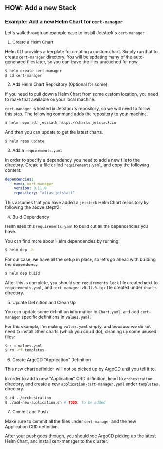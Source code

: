 ## HOW: Add a new Stack

### Example: Add a new Helm Chart for `cert-manager`

Let's walk through an example case to install Jetstack's `cert-manager`.

1. Create a Helm Chart

Helm CLI provides a template for creating a custom chart. Simply run that to create `cert-manager` directory. You will be updating many of the auto-generated files later, so you can leave the files untouched for now.

```bash
$ helm create cert-manager
$ cd cert-manager
```

2. Add Helm Chart Repository (Optional for some)

If you need to pull down a Helm Chart from some custom location, you need to make that available on your local machine.

`cert-manager` is hosted in Jetstack's repository, so we will need to follow this step. The following command adds the repository to your machine,

```bash
$ helm repo add jetstack https://charts.jetstack.io
```

And then you can update to get the latest charts.

```bash
$ helm repo update
```

3. Add a `requirements.yaml`

In order to specify a dependency, you need to add a new file to the directory. Create a file called `requirements.yaml`, and copy the following content:

```yaml
dependencies:
  - name: cert-manager
    version: 0.11.0
    repository: "alias:jetstack"
```

This assumes that you have added a `jetstack` Helm Chart repository by following the above step#2.

4. Build Dependency

Helm uses this `requirements.yaml` to build out all the dependencies you have.

You can find more about Helm dependencies by running:

```bash
$ helm dep -h
```

For our case, we have all the setup in place, so let's go ahead with building the dependency.

```bash
$ helm dep build
```

After this is complete, you should see `requirements.lock` file created next to `requirements.yaml`, and `cert-manager-v0.11.0.tgz` file created under `charts` directory.

5. Update Definition and Clean Up

You can update some definition information in `Chart.yaml`, and add `cert-manager` specific definitions in `values.yaml`.

For this example, I'm making `values.yaml` empty, and because we do not need to install other charts (which you could do), cleaning up some unused files:

```bash
$ : > values.yaml
$ rm -rf templates
```

6. Create ArgoCD "Application" Definition

This new chart definition will not be picked up by ArgoCD until you tell it to.

In order to add a new "Application" CRD definition, head to `orchestration` directory, and create a new `application-cert-manager.yaml` under `templates` directory.

```bash
$ cd ../orchestration
$ ./add-new-application.sh # TODO: To be added
```

7. Commit and Push

Make sure to commit all the files under `cert-manager` and the new Application CRD definition.

After your push goes through, you should see ArgoCD picking up the latest Helm Chart, and install cert-manager to the cluster.
